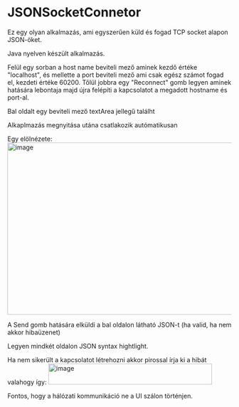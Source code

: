 # JSONSocketConnetor

Ez egy olyan alkalmazás, ami egyszerűen küld és fogad TCP socket alapon JSON-öket.

Java nyelven készült alkalmazás.

Felül egy sorban a host name beviteli mező aminek kezdő értéke "localhost", és mellette a port beviteli mező ami csak egész számot fogad el, kezdeti értéke 60200. Tőlül jobbra egy "Reconnect" gomb legyen aminek hatására lebontaja majd újra felépíti a kapcsolatot a megadott hostname és port-al.

Bal oldalt egy beviteli mező textArea jellegű találht


Alkaplmazás megnyitása utána csatlakozik autómatikusan

Egy elölnézete:
<img width="605" height="387" alt="image" src="https://github.com/user-attachments/assets/68b13d1c-6b76-44e5-aa7e-40b2853ebf7b" />

A Send gomb hatására elküldi a bal oldalon látható JSON-t (ha valid, ha nem akkor hibaüzenet)

Legyen mindkét oldalon JSON syntax hightlight.


Ha nem sikerült a kapcsolatot létrehozni akkor pirossal írja ki a hibát valahogy így:
<img width="368" height="47" alt="image" src="https://github.com/user-attachments/assets/f165bf17-355c-408d-8290-9c82124c8b27" />


Fontos, hogy a hálózati kommunikáció ne a UI szálon történjen.

